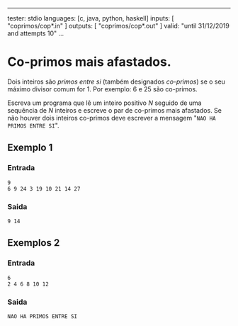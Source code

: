 <!-- 
	Problema original proposto por Sergio Crisóstomo, DCC/FCUP
	para o concurso de programação ToPAS 2018.
-->

---
tester: stdio
languages: [c, java, python, haskell]
inputs: [ "coprimos/cop*.in" ]
outputs: [ "coprimos/cop*.out" ]
valid: "until 31/12/2019 and attempts 10"
...

<!-- Limitar a data de submissão e o número máximo de tentativas -->

# Co-primos mais afastados.

Dois inteiros são *primos entre si* (também designados *co-primos*) se
o seu máximo divisor comum for 1.  Por exemplo: 6 e 25 são co-primos.

Escreva um programa que lê um inteiro positivo $N$ seguido de uma
sequência de $N$ inteiros e escreve o par de co-primos mais
afastados. Se não houver dois inteiros co-primos deve escrever a
mensagem "`NAO HA PRIMOS ENTRE SI`".

## Exemplo 1

### Entrada

~~~
9
6 9 24 3 19 10 21 14 27
~~~

### Saida

~~~ 
9 14
~~~

## Exemplos 2

### Entrada

~~~
6
2 4 6 8 10 12
~~~

### Saida

~~~
NAO HA PRIMOS ENTRE SI
~~~





